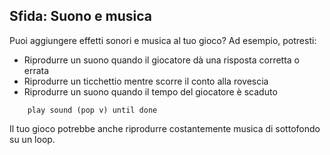 ## Sfida: Suono e musica

Puoi aggiungere effetti sonori e musica al tuo gioco? Ad esempio, potresti:

+ Riprodurre un suono quando il giocatore dà una risposta corretta o errata
+ Riprodurre un ticchettio mentre scorre il conto alla rovescia
+ Riprodurre un suono quando il tempo del giocatore è scaduto

```blocks3
    play sound (pop v) until done
```

Il tuo gioco potrebbe anche riprodurre costantemente musica di sottofondo su un loop.